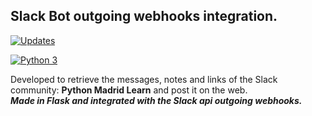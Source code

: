 ## Slack Bot outgoing webhooks integration.  
[![Updates](https://pyup.io/repos/github/dubirajara/slack-Bot/shield.svg)](https://pyup.io/repos/github/dubirajara/slack-Bot/) 

[![Python 3](https://pyup.io/repos/github/dubirajara/slack-Bot/python-3-shield.svg)](https://pyup.io/repos/github/dubirajara/slack-Bot/)


Developed to retrieve the messages, notes and links of the Slack community: **Python Madrid Learn** and post it on the web.  
***Made in Flask and integrated with the Slack api outgoing webhooks.***
